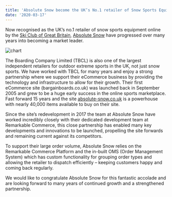 ```yaml
---
title: 'Absolute Snow become the UK’s No.1 retailer of Snow Sports Equipment'
date: '2020-03-17'
---
```

Now recognised as the UK’s no.1 retailer of snow sports equipment online by the [Ski Club of Great Britain](https://www.linkedin.com/company/ski-club-of-great-britain/), [Absolute Snow](https://remarkable.net/client/absolutesnow/) have progressed over many years into becoming a market leader.

![chart](/images/absolute-snow-retailer.jpg  "Top 10 UK Retailers of Snow Sports Equipment Online")

The Boarding Company Limited (TBCL) is also one of the largest independent retailers for outdoor extreme sports in the UK, not just snow sports. We have worked with TBCL for many years and enjoy a strong partnership where we support their eCommerce business by providing the technology and infrastructure to allow for their growth. Their first eCommerce site (bargainboards.co.uk) was launched back in September 2005 and grew to be a huge early success in the online sports marketplace. Fast forward 15 years and the site [absolute-snow.co.uk](absolute-snow.co.uk) is a powerhouse with nearly 40,000 items available to buy on their site.

Since the site’s redevelopment in 2017 the team at Absolute Snow have worked incredibly closely with their dedicated development team at Remarkable Commerce, this close partnership has enabled many key developments and innovations to be launched, propelling the site forwards and remaining current against its competitors.

To support their large order volume, Absolute Snow relies on the Remarkable Commerce Platform and the in-built OMS (Order Management System) which has custom functionality for grouping order types and allowing the retailer to dispatch efficiently – keeping customers happy and coming back regularly.

We would like to congratulate Absolute Snow for this fantastic accolade and are looking forward to many years of continued growth and a strengthened partnership.